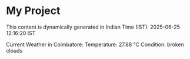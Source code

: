 # My Project

This content is dynamically generated in Indian Time (IST): 2025-06-25 12:16:20 IST


Current Weather in Coimbatore:
Temperature: 27.88 °C
Condition: broken clouds
